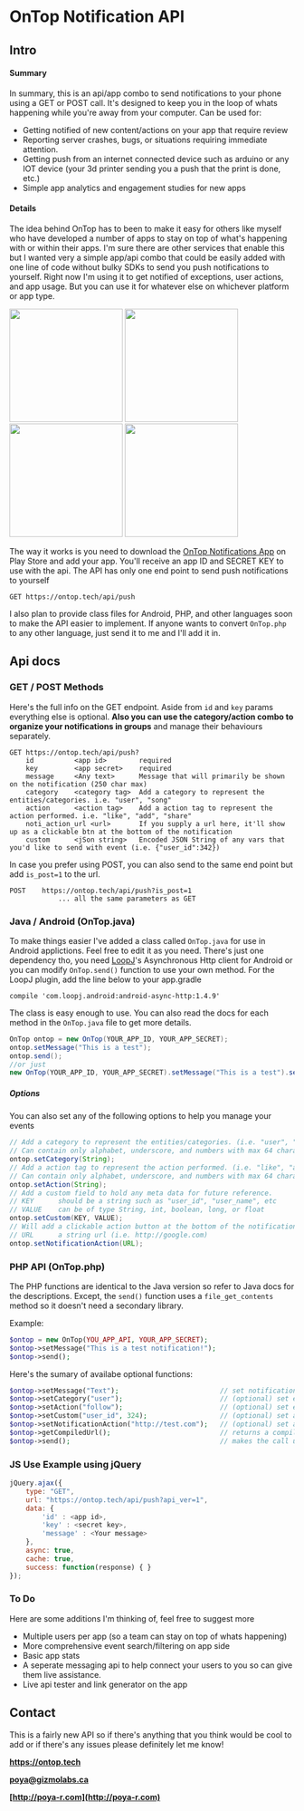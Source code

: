 # OnTop Notification API
## Intro
#### Summary
In summary, this is an api/app combo to send notifications to your phone using a GET or POST call. It's designed to keep you in the loop of whats happening while you're away from your computer.
Can be used for:
- Getting notified of new content/actions on your app that require review
- Reporting server crashes, bugs, or situations requiring immediate attention.
- Getting push from an internet connected device such as arduino or any IOT device (your 3d printer sending you a push that the print is done, etc.)
- Simple app analytics and engagement studies for new apps

#### Details
The idea behind OnTop has to been to make it easy for others like myself who have developed a number of apps to stay on top of what's happening with or within their apps. I'm sure there are other services that enable this but I wanted very a simple app/api combo that could be easily added with one line of code without bulky SDKs to send you push notifications to yourself. Right now I'm using it to get notified of exceptions, user actions, and app usage. But you can use it for whatever else on whichever platform or app type. 

<img src="https://ontop.tech/img/Screenshot4.jpg" width="200" />
<img src="https://ontop.tech/img/Screenshot3.jpg" width="200" />
<img src="https://ontop.tech/img/Screenshot1.jpg" width="200" />
<img src="https://ontop.tech/img/Screenshot5.jpg" width="200" />


The way it works is you need to download the [OnTop Notifications App][playstorelink] on Play Store and add your app. You'll receive an app ID and SECRET KEY to use with the api.
The API has only one end point to send push notifications to yourself
```
GET https://ontop.tech/api/push
```
I also plan to provide class files for Android, PHP, and other languages soon to make the API easier to implement. If anyone wants to convert `OnTop.php` to any other language, just send it to me and I'll add it in.

## Api docs
### GET / POST Methods
Here's the full info on the GET endpoint. Aside from `id` and `key` params everything else is optional. **Also you can use the category/action combo to organize your notifications in groups** and manage their behaviours separately.
```
GET https://ontop.tech/api/push?
    id          <app id>        required
    key         <app secret>    required
    message     <Any text>      Message that will primarily be shown on the notification (250 char max)
    category    <category tag>  Add a category to represent the entities/categories. i.e. "user", "song"
    action      <action tag>    Add a action tag to represent the action performed. i.e. "like", "add", "share"
    noti_action_url <url>       If you supply a url here, it'll show up as a clickable btn at the bottom of the notification
    custom      <jSon string>   Encoded JSON String of any vars that you'd like to send with event (i.e. {"user_id":342})
```
In case you prefer using POST, you can also send to the same end point but add `is_post=1` to the url.
```
POST    https://ontop.tech/api/push?is_post=1
            ... all the same parameters as GET
```

### Java / Android (OnTop.java)
To make things easier I've added a class called `OnTop.java` for use in Android applictions. Feel free to edit it as you need.
There's just one dependency tho, you need [LoopJ](http://loopj.com/android-async-http/)'s Asynchronous Http client for Android or you can modify `OnTop.send()` function to use your own method.
For the LoopJ plugin, add the line below to your app.gradle
```
compile 'com.loopj.android:android-async-http:1.4.9'
```
The class is easy enough to use. You can also read the docs for each method in the `OnTop.java` file to get more details.
```java
OnTop ontop = new OnTop(YOUR_APP_ID, YOUR_APP_SECRET);
ontop.setMessage("This is a test");
ontop.send();
//or just
new OnTop(YOUR_APP_ID, YOUR_APP_SECRET).setMessage("This is a test").send();
```
##### Options
You can also set any of the following options to help you manage your events
```Java
// Add a category to represent the entities/categories. (i.e. "user", "song")
// Can contain only alphabet, underscore, and numbers with max 64 characters.
ontop.setCategory(String);
// Add a action tag to represent the action performed. (i.e. "like", "add", "share")
// Can contain only alphabet, underscore, and numbers with max 64 characters.
ontop.setAction(String);
// Add a custom field to hold any meta data for future reference.
// KEY      should be a string such as "user_id", "user_name", etc
// VALUE    can be of type String, int, boolean, long, or float
ontop.setCustom(KEY, VALUE);
// Will add a clickable action button at the bottom of the notification  that'll take you to this url.
// URL      a string url (i.e. http://google.com)
ontop.setNotificationAction(URL);
```

### PHP API (OnTop.php)
The PHP functions are identical to the Java version so refer to Java docs for the descriptions. Except, the `send()` function uses a `file_get_contents` method so it doesn't need a secondary library.

Example:
```php
$ontop = new OnTop(YOU_APP_API, YOUR_APP_SECRET);
$ontop->setMessage("This is a test notification!");
$ontop->send();
```
Here's the sumary of availabe optional functions:
```php
$ontop->setMessage("Text");                         // set notification msg
$ontop->setCategory("user");                        // (optional) set event category
$ontop->setAction("follow");                        // (optional) set event action
$ontop->setCustom("user_id", 324);                  // (optional) set a custom key-value pair
$ontop->setNotificationAction("http://test.com");   // (optional) set a URL as an action button on the notification
$ontop->getCompiledUrl();                           // returns a compiled GET url that can be used in the browser
$ontop->send();                                     // makes the call using POST method
```

### JS Use Example using jQuery
```js
jQuery.ajax({
    type: "GET", 
    url: "https://ontop.tech/api/push?api_ver=1", 
    data: { 
        'id' : <app id>, 
        'key' : <secret key>, 
        'message' : <Your message> 
    }, 
    async: true, 
    cache: true, 
    success: function(response) { } 
});
```

### To Do
Here are some additions I'm thinking of, feel free to suggest more
* Multiple users per app (so a team can stay on top of whats happening)
* More comprehensive event search/filtering on app side
* Basic app stats
* A seperate messaging api to help connect your users to you so can give them live assistance.
* Live api tester and link generator on the app

## Contact
This is a fairly new API so if there's anything that you think would be cool to add or if there's any issues please definitely let me know!

**https://ontop.tech**

**poya@gizmolabs.ca** 

**[http://poya-r.com](http://poya-r.com)**


[playstorelink]: https://play.google.com/store/apps/details?id=com.poya.ontop
